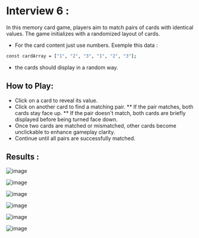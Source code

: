 # Interview 6 :
In this memory card game, players aim to match pairs of cards with identical values. The game initializes with a randomized layout of cards.
* For the card content just use numbers. Exemple this data :
```sh
const cardArray = ["1", "2", "3", "1", "2", "3"];
```
* the cards should display in a random way.

## How to Play:
* Click on a card to reveal its value.
* Click on another card to find a matching pair.
** If the pair matches, both cards stay face up.
** If the pair doesn't match, both cards are briefly displayed before being turned face down.
* Once two cards are matched or mismatched, other cards become unclickable to enhance gameplay clarity.
* Continue until all pairs are successfully matched.

## Results :

![image](https://github.com/Devai-coding/react-interview-questions/assets/113947156/230a8228-278d-4c7d-a95c-0ee11ee2673c)

![image](https://github.com/Devai-coding/react-interview-questions/assets/113947156/6b2ff599-d780-49e9-9d21-82026524cb1a)

![image](https://github.com/Devai-coding/react-interview-questions/assets/113947156/5ae1fc2b-42d4-4ce4-a231-0d68a80761d8)

![image](https://github.com/Devai-coding/react-interview-questions/assets/113947156/373ee516-d704-41c1-bbf4-254b498cf62f)

![image](https://github.com/Devai-coding/react-interview-questions/assets/113947156/81115b9e-038a-43b6-a6b6-da743a911199)

![image](https://github.com/Devai-coding/react-interview-questions/assets/113947156/42b35c80-8d21-4055-855a-db20146932f3)



